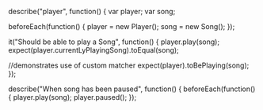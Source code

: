 describe("player", function() {
 var player;
 var song;

beforeEach(function() {
 player = new Player();
 song = new Song();
});

it("Should be able to play a Song", function() {
 player.play(song);
 expect(player.currentLyPlayingSong).toEqual(song);

 //demonstrates use of custom matcher
 expect(player).toBePlaying(song);
});

describe("When song has been paused", function() {
 beforeEach(function() {
  player.play(song);
  player.paused();
});